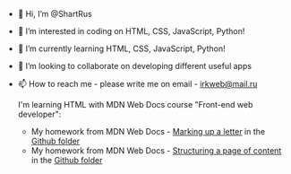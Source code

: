 - 👋 Hi, I’m @ShartRus
- 👀 I’m interested in coding on HTML, CSS, JavaScript, Python!
- 🌱 I’m currently learning HTML, CSS, JavaScript, Python!
- 💞️ I’m looking to collaborate on developing different useful apps
- 📫 How to reach me - please write me on email - irkweb@mail.ru

    <p>I'm learning HTML with MDN Web Docs course "Front-end web developer":
        <ul>
            <li>My homework from MDN Web Docs - <a href="https://developer.mozilla.org/ru/docs/Learn/HTML/Introduction_to_HTML/Marking_up_a_letter" title="Marking up a letter">Marking up a letter</a> in the <a href="https://github.com/ShartRus/ShartRus/tree/main/Marking%20up%20a%20letter" title="Github folder">Github folder</a>
            </li>
            <li>My homework from MDN Web Docs - <a href="https://developer.mozilla.org/ru/docs/Learn/HTML/Introduction_to_HTML/Structuring_a_page_of_content" title="Structuring a page of content">Structuring a page of content</a>  in the <a href="https://github.com/ShartRus/ShartRus/tree/main/Structuring%20a%20page%20of%20content" title="Github folder">Github folder</a>
            </li>
        </ul>
